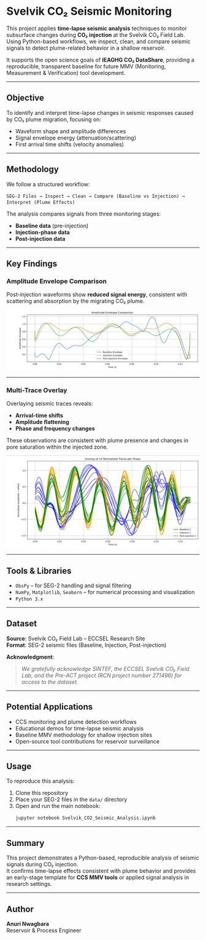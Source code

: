 
# Svelvik CO₂ Seismic Monitoring

This project applies **time-lapse seismic analysis** techniques to monitor subsurface changes during **CO₂ injection** at the Svelvik CO₂ Field Lab.  
Using Python-based workflows, we inspect, clean, and compare seismic signals to detect plume-related behavior in a shallow reservoir.

It supports the open science goals of **IEAGHG CO₂ DataShare**, providing a reproducible, transparent baseline for future MMV (Monitoring, Measurement & Verification) tool development.

---

##  Objective

To identify and interpret time-lapse changes in seismic responses caused by CO₂ plume migration, focusing on:

- Waveform shape and amplitude differences
- Signal envelope energy (attenuation/scattering)
- First arrival time shifts (velocity anomalies)

---

##  Methodology

We follow a structured workflow:

```
SEG-2 Files → Inspect → Clean → Compare (Baseline vs Injection) → Interpret (Plume Effects)
```

The analysis compares signals from three monitoring stages:

- **Baseline data** (pre-injection)
- **Injection-phase data**
- **Post-injection data**

---

##  Key Findings

###  Amplitude Envelope Comparison

Post-injection waveforms show **reduced signal energy**, consistent with scattering and absorption by the migrating CO₂ plume.

![Amplitude Envelope](images/amplitude_envelope.png)

---

###  Multi-Trace Overlay

Overlaying seismic traces reveals:

- **Arrival-time shifts**
- **Amplitude flattening**
- **Phase and frequency changes**

These observations are consistent with plume presence and changes in pore saturation within the injected zone.

![Multi-Trace Overlay](images/multi_trace_overlay.png)

---

##  Tools & Libraries

- `ObsPy` – for SEG-2 handling and signal filtering
- `NumPy`, `Matplotlib`, `Seaborn` – for numerical processing and visualization
- `Python 3.x`

---

##  Dataset

**Source**: Svelvik CO₂ Field Lab – ECCSEL Research Site  
**Format**: SEG-2 seismic files (Baseline, Injection, Post-injection)

**Acknowledgment**:  
> *We gratefully acknowledge SINTEF, the ECCSEL Svelvik CO₂ Field Lab, and the Pre-ACT project (RCN project number 271496) for access to the dataset.*

---

##  Potential Applications

- CCS monitoring and plume detection workflows  
- Educational demos for time-lapse seismic analysis  
- Baseline MMV methodology for shallow injection sites  
- Open-source tool contributions for reservoir surveillance

---

##  Usage

To reproduce this analysis:

1. Clone this repository  
2. Place your SEG-2 files in the `data/` directory  
3. Open and run the main notebook:  
   ```bash
   jupyter notebook Svelvik_CO2_Seismic_Analysis.ipynb
   ```

---

##  Summary

This project demonstrates a Python-based, reproducible analysis of seismic signals during CO₂ injection.  
It confirms time-lapse effects consistent with plume behavior and provides an early-stage template for **CCS MMV tools** or applied signal analysis in research settings.

---

##  Author

**Anuri Nwagbara**  
Reservoir & Process Engineer  

